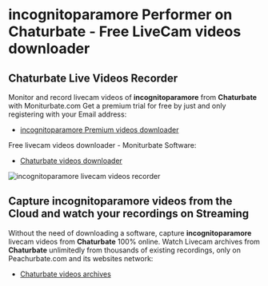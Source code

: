 # incognitoparamore Performer on Chaturbate - Free LiveCam videos downloader

## Chaturbate Live Videos Recorder

Monitor and record livecam videos of **incognitoparamore** from **Chaturbate** with Moniturbate.com
Get a premium trial for free by just and only registering with your Email address:
* [incognitoparamore Premium videos downloader](https://moniturbate.com/request-demo-licence-key.html)

Free livecam videos downloader - Moniturbate Software:
* [Chaturbate videos downloader](https://moniturbate.com/moniturbate-download-software.html)

![incognitoparamore livecam videos recorder](https://peachurnet.com/templates/moniturbate-software.png)


## Capture incognitoparamore videos from the Cloud and watch your recordings on Streaming

Without the need of downloading a software, capture **incognitoparamore** livecam videos from **Chaturbate** 100% online.
Watch Livecam archives from **Chaturbate** unlimitedly from thousands of existing recordings, only on Peachurbate.com and its websites network:
* [Chaturbate videos archives](https://peachurnet.com/)